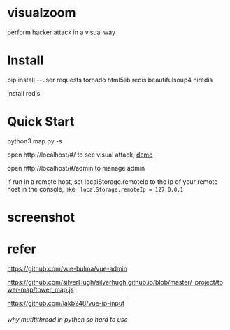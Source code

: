 # visualzoom
perform hacker attack in a visual way

# Install

pip install --user requests tornado html5lib redis beautifulsoup4 hiredis



install redis

# Quick Start

python3 map.py -s



open http://localhost/#/ to see visual attack,
[demo](https://www.dropbox.com/s/aciikupk71b6kj3/demo.mp4?dl=0)

open http://localhost/#/admin to manage admin



if run in a remote host, set localStorage.remoteIp to the ip of your remote host in the console, like ` localStorage.remoteIp = 127.0.0.1`



# screenshot

# refer

https://github.com/vue-bulma/vue-admin



https://github.com/silverHugh/silverhugh.github.io/blob/master/_project/tower-map/tower_map.js



https://github.com/lakb248/vue-ip-input


###### why mutltithread in python so hard to use


